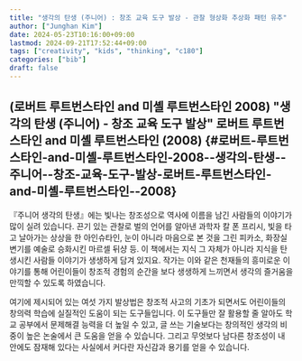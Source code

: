 ```yaml
---
title: "생각의 탄생 (주니어) : 창조 교육 도구 발상 - 관찰 형상화 추상화 패턴 유추"
author: ["Junghan Kim"]
date: 2024-05-23T10:16:00+09:00
lastmod: 2024-09-21T17:52:44+09:00
tags: ["creativity", "kids", "thinking", "c180"]
categories: ["bib"]
draft: false
---
```


## (로버트 루트번스타인 and 미셸 루트번스타인 2008) "생각의 탄생 (주니어) - 창조 교육 도구 발상" 로버트 루트번스타인 and 미셸 루트번스타인 (2008) {#로버트-루트번스타인-and-미셸-루트번스타인-2008--생각의-탄생--주니어--창조-교육-도구-발상-로버트-루트번스타인-and-미셸-루트번스타인--2008}

『주니어 생각의 탄생』에는 빛나는 창조성으로 역사에 이름을 남긴 사람들의 이야기가 많이 실려 있습니다. 끈기 있는 관찰로 벌의 언어를 알아낸 과학자 칼 폰 프리시, 빛을 타고 날아가는 상상을 한 아인슈타인, 눈이 아니라 마음으로 본 것을 그린 피카소, 화장실 변기를 예술로 승화시킨 마르셀 뒤샹 등. 이 책에서는 지식 그 자체가 아니라 지식을 탄생시킨 사람들 이야기가 생생하게 담겨 있지요. 작가는 이와 같은 천재들의 흥미로운 이야기를 통해 어린이들이 창조적 경험의 순간을 보다 생생하게 느끼면서 생각의 즐거움을 만끽할 수 있도록 하였습니다.

여기에 제시되어 있는 여섯 가지 발상법은 창조적 사고의 기초가 되면서도 어린이들의 창의력 학습에 실질적인 도움이 되는 도구들입니다. 이 도구들만 잘 활용할 줄 알아도 학교 공부에서 문제해결 능력을 더 높일 수 있고, 글 쓰는 기술보다는 창의적인 생각의 비중이 높은 논술에서 큰 도움을 얻을 수 있습니다. 그리고 무엇보다 남다른 창조성이 내 안에도 잠재해 있다는 사실에서 커다란 자신감과 용기를 얻을 수 있습니다.
